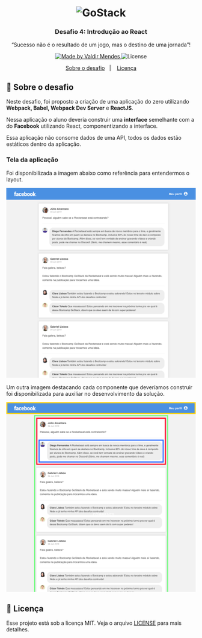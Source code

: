 <h1 align="center">
    <img alt="GoStack" src="https://rocketseat-cdn.s3-sa-east-1.amazonaws.com/bootcamp-header.png" width="200px" />
</h1>

<h3 align="center">
  Desafio 4: Introdução ao React
</h3>

<p align="center">“Sucesso não é o resultado de um jogo, mas o destino de uma jornada”!</blockquote>

<p align="center">

  <a href="https://rocketseat.com.br">
    <img alt="Made by Valdir Mendes" src="https://img.shields.io/badge/made%20by-Valdir-Mendes">
  </a>

  <img alt="License" src="https://img.shields.io/badge/license-MIT-%2304D361">
</p>

<p align="center">
  <a href="#rocket-sobre-o-desafio">Sobre o desafio</a>&nbsp;&nbsp;&nbsp;|&nbsp;&nbsp;&nbsp;
  <a href="#memo-licença">Licença</a>
</p>

## :rocket: Sobre o desafio

Neste desafio, foi proposto a criação de uma aplicação do zero utilizando **Webpack, Babel, Webpack Dev Server** e **ReactJS**.

Nessa aplicação o aluno deveria construir uma **interface** semelhante com a do **Facebook** utilizando React, componentizando a interface.

Essa aplicação não consome dados de uma API, todos os dados estão estáticos dentro da aplicação.

### Tela da aplicação

Foi disponibilizada a imagem abaixo como referência para entendermos o layout.

![Facebook](.github/facebook.png)

Um outra imagem destacando cada componente que deveríamos construir foi disponibilizada para auxiliar no desenvolvimento da solução.

![Componentes](.github/components.png)

## 

## :memo: Licença

Esse projeto está sob a licença MIT. Veja o arquivo [LICENSE](LICENSE) para mais detalhes.
